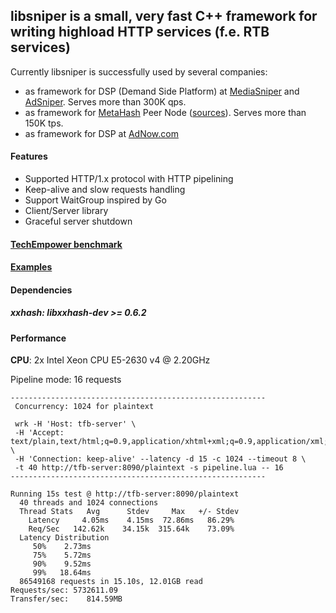 libsniper is a small, very fast C++ framework for writing highload HTTP services (f.e. RTB services)
------------------------------------------------

Currently libsniper is successfully used by several companies:
- as framework for DSP (Demand Side Platform) at [MediaSniper](https://mediasniper.ru/index.php?lang=en) and [AdSniper](https://adsniper.ru/). Serves more than 300K qps.
- as framework for [MetaHash](https://metahash.org/) Peer Node ([sources](https://github.com/metahashorg/Node-Peer)). Serves more than 150K tps.
- as framework for DSP at [AdNow.com](https://adnow.com/)

#### Features

* Supported HTTP/1.x protocol with HTTP pipelining
* Keep-alive and slow requests handling
* Support WaitGroup inspired by Go
* Client/Server library
* Graceful server shutdown

#### [TechEmpower benchmark](https://github.com/TechEmpower/FrameworkBenchmarks/tree/master/frameworks/C%2B%2B/libsniper)

#### [Examples](https://github.com/rtbtech/libsniper_examples)

#### Dependencies

##### xxhash: libxxhash-dev >= 0.6.2


#### Performance
**CPU**: 2x Intel Xeon CPU E5-2630 v4 @ 2.20GHz

Pipeline mode: 16 requests

```
---------------------------------------------------------
 Concurrency: 1024 for plaintext

 wrk -H 'Host: tfb-server' \
 -H 'Accept: text/plain,text/html;q=0.9,application/xhtml+xml;q=0.9,application/xml;q=0.8,*/*;q=0.7' \
 -H 'Connection: keep-alive' --latency -d 15 -c 1024 --timeout 8 \
 -t 40 http://tfb-server:8090/plaintext -s pipeline.lua -- 16
---------------------------------------------------------

Running 15s test @ http://tfb-server:8090/plaintext
  40 threads and 1024 connections
  Thread Stats   Avg      Stdev     Max   +/- Stdev
    Latency     4.05ms    4.15ms  72.86ms   86.29%
    Req/Sec   142.62k    34.15k  315.64k    73.09%
  Latency Distribution
     50%    2.73ms
     75%    5.72ms
     90%    9.52ms
     99%   18.64ms
  86549168 requests in 15.10s, 12.01GB read
Requests/sec: 5732611.09
Transfer/sec:    814.59MB
```

